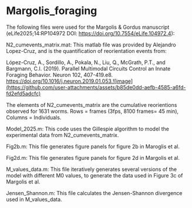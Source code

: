 # Margolis_foraging

The following files were used for the Margolis & Gordus manuscript (eLife2025;14:RP104972 DOI: https://doi.org/10.7554/eLife.104972.4):

N2_cumevents_matrix.mat: This matlab file was provided by Alejandro Lopez-Cruz, and is the quantification of reorientation events from:

López-Cruz, A., Sordillo, A., Pokala, N., Liu, Q., McGrath, P.T., and Bargmann, C.I. (2019). Parallel Multimodal Circuits Control an Innate Foraging Behavior. Neuron 102, 407-419.e8. https://doi.org/10.1016/j.neuron.2019.01.053.![image](https://github.com/user-attachments/assets/b85de0dd-aefb-4585-a6fd-fd2efd5adcfc)

The elements of N2_cumevents_matrix are the cumulative reorientions observed for 1631 worms. Rows = frames (3fps, 8100 frames= 45 min), Columns = Individuals.

Model_2025.m: This code uses the Gillespie algorithm to model the experimental data from N2_cumevents_matrix.

Fig2b.m: This file generates figure panels for figure 2b in Maroglis et al.

Fig2d.m: This file generates figure panels for figure 2d in Margolis et al.

M_values_data.m: This file iteratively generates several versions of the model with different M0 values, to generate the data used in Figure 3c of Margolis et al.

Jensen_Shannon.m: This file calculates the Jensen-Shannon divergence used in M_values_data.



